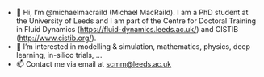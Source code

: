 - 👋 Hi, I’m @michaelmacraild (Michael MacRaild). I am a PhD student at the University of Leeds and I am part of the Centre for Doctoral Training in Fluid Dynamics (https://fluid-dynamics.leeds.ac.uk/) and CISTIB (http://www.cistib.org/).
- 👀 I’m interested in modelling & simulation, mathematics, physics, deep learning, in-silico trials, ...
- 📫 Contact me via email at scmm@leeds.ac.uk

<!---
mmacraild/mmacraild is a ✨ special ✨ repository because its `README.md` (this file) appears on your GitHub profile.
You can click the Preview link to take a look at your changes.
--->
